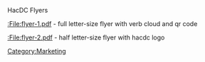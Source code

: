 HacDC Flyers

[:<File:flyer-1.pdf>](:File:flyer-1.pdf "wikilink") - full letter-size
flyer with verb cloud and qr code

[:<File:flyer-2.pdf>](:File:flyer-2.pdf "wikilink") - half letter-size
flyer with hacdc logo

[Category:Marketing](Category:Marketing "wikilink")